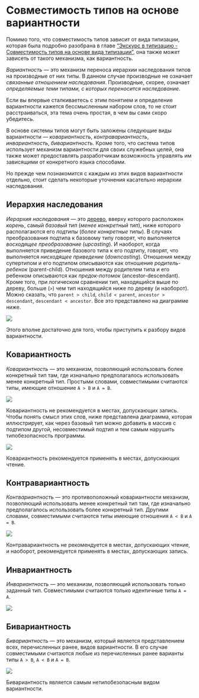 # Совместимость типов на основе вариантности

Помимо того, что совместимость типов зависит от вида типизации, которая была подробно разобрана в главе [“Экскурс в типизацию - Совместимость типов на основе вида типизации”](10.md), она также может зависеть от такого механизма, как вариантность.

*Вариантность* — это механизм переноса иерархии наследования типов на производные от них типы. В данном случае производные не означает *связанные отношением наследования*. Производные, скорее, означает *определяемые теми типами, с которых переносится наследование*. 

Если вы впервые сталкиваетесь с этим понятием и определение вариантности кажется бессмысленным набором слов, то не стоит расстраиваться, эта тема очень простая, в чем вы сами скоро убедитесь.

В основе системы типов могут быть заложены следующие виды вариантности — *ковариантность*, *контравариантность*, *инвариантность*, *бивариантность*. Кроме того, что система типов использует механизм вариантности для своих служебных целей, она также может предоставлять разработчикам возможность управлять им зависящими от конкретного языка способами.

Но прежде чем познакомится с каждым из этих видов вариантности отдельно, стоит сделать некоторые уточнения касательно иерархии наследования.


## Иерархия наследования

*Иерархия наследования* — это [дерево](https://ru.wikipedia.org/wiki/%D0%94%D0%B5%D1%80%D0%B5%D0%B2%D0%BE_(%D1%81%D1%82%D1%80%D1%83%D0%BA%D1%82%D1%83%D1%80%D0%B0_%D0%B4%D0%B0%D0%BD%D0%BD%D1%8B%D1%85)), вверху которого расположен *корень*, самый *базовый тип* (*менее конкретный тип*), ниже которого располагаются его *подтипы* (*более конкретные типы*). В случаях преобразования подтипа к базовому типу говорят, что выполняется *восходящее преобразование* (*upcasting*). И наоборот, когда выполняется приведение базового типа к его подтипу, говорят, что выполняется *нисходящее приведение* (*downcasting*). Отношения между супертипом и его подтипом описываются как отношение *родитель-ребенок* (parent-child). Отношения между родителем типа и его ребенком описываются как *предок-потомок* (ancestor-descendant). Кроме того, при логическом сравнении тип, находящийся выше по дереву, больше (`>`) чем тип находящийся ниже по дереву (и наоборот). Можно сказать, что `parent > child`, `child < parent`, `ancestor > descendant`, `descendant < ancestor`. Все это представлено на диаграмме ниже.

![](nominative-types-hierarchical-tree.png)

Этого вполне достаточно для того, чтобы приступить к разбору видов вариантности.


## Ковариантность

*Ковариантность* — это механизм, позволяющий использовать более конкретный тип там, где изначально предполагалось использовать менее конкретный тип. Простыми словами, совместимыми считаются типы, имеющие отношение `A > B` и `A = B`.

![](nominative-types-covariance-compatible.png)

Ковариантность не рекомендуется в местах, допускающих запись. Чтобы понять смысл этих слов, ниже представлена диаграмма, которая иллюстрирует, как через базовый тип можно добавить в массив с подтипом другой, несовместимый подтип и тем самым нарушить типобезопасность программы.

![](nominative-types-covariace-bad-example.png)

Ковариантность рекомендуется применять в местах, допускающих чтение.


## Контравариантность

*Контвариантность* — это противоположный ковариантности механизм, позволяющий использовать менее конкретный тип там, где изначально предполагалось использовать более конкретный тип. Другими словами, совместимыми считаются типы имеющие отношения `A < B` и `A = B`.

![](nominative-types-contrvariance-compatible.png)

Контравариантность не рекомендуется в местах, допускающих чтение, и наоборот, рекомендуется применять в местах, допускающих запись.


## Инвариантность

*Инвариантность* — это механизм, позволяющий использовать только заданный тип. Совместимыми считаются только идентичные типы `A = A`.

![](nominative-types-invariance-compatible.png)


## Бивариантность

*Бивариантность* — это механизм, который является представлением всех, перечисленных ранее, видов вариантности. В его случае совместимыми считаются любые из перечисленных ранее варианты типы `A > B`, `A < B` и `A = B`.

![](nominative-types-bivariance-compatible.png)

Бивариантность является самым нетипобезопасным видом вариантности.

